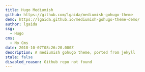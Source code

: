 ```yaml
---
title: Hugo Mediumish
github: https://github.com/lgaida/mediumish-gohugo-theme
demo: https://lgaida.github.io/mediumish-gohugo-theme-demo/
author: lgaida
ssg:
  - Hugo
cms:
  - No Cms
date: 2018-10-07T08:26:20.000Z
description: A mediumish gohugo theme, ported from jekyll
stale: false
disabled_reason: Github repo not found
---
```

